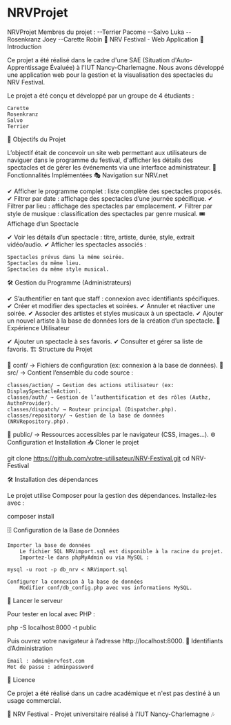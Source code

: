 # NRVProjet
NRVProjet
Membres du projet : 
--Terrier Pacome 
--Salvo Luka 
--Rosenkranz Joey 
--Carette Robin
🎸 NRV Festival - Web Application
📌 Introduction

Ce projet a été réalisé dans le cadre d'une SAE (Situation d'Auto-Apprentissage Évaluée) à l'IUT Nancy-Charlemagne. Nous avons développé une application web pour la gestion et la visualisation des spectacles du NRV Festival.

Le projet a été conçu et développé par un groupe de 4 étudiants :

    Carette
    Rosenkranz
    Salvo
    Terrier

🚀 Objectifs du Projet

L’objectif était de concevoir un site web permettant aux utilisateurs de naviguer dans le programme du festival, d'afficher les détails des spectacles et de gérer les événements via une interface administrateur.
📜 Fonctionnalités Implémentées
🎭 Navigation sur NRV.net

✔ Afficher le programme complet : liste complète des spectacles proposés.
✔ Filtrer par date : affichage des spectacles d’une journée spécifique.
✔ Filtrer par lieu : affichage des spectacles par emplacement.
✔ Filtrer par style de musique : classification des spectacles par genre musical.
🎟 Affichage d’un Spectacle

✔ Voir les détails d’un spectacle : titre, artiste, durée, style, extrait vidéo/audio.
✔ Afficher les spectacles associés :

    Spectacles prévus dans la même soirée.
    Spectacles du même lieu.
    Spectacles du même style musical.

🛠 Gestion du Programme (Administrateurs)

✔ S’authentifier en tant que staff : connexion avec identifiants spécifiques.
✔ Créer et modifier des spectacles et soirées.
✔ Annuler et réactiver une soirée.
✔ Associer des artistes et styles musicaux à un spectacle.
✔ Ajouter un nouvel artiste à la base de données lors de la création d’un spectacle.
💜 Expérience Utilisateur

✔ Ajouter un spectacle à ses favoris.
✔ Consulter et gérer sa liste de favoris.
🏗 Structure du Projet

📁 conf/ → Fichiers de configuration (ex: connexion à la base de données).
📁 src/ → Contient l’ensemble du code source :

    classes/action/ → Gestion des actions utilisateur (ex: DisplaySpectacleAction).
    classes/auth/ → Gestion de l’authentification et des rôles (Authz, AuthnProvider).
    classes/dispatch/ → Routeur principal (Dispatcher.php).
    classes/repository/ → Gestion de la base de données (NRVRepository.php).

📁 public/ → Ressources accessibles par le navigateur (CSS, images...).
⚙ Configuration et Installation
📥 Cloner le projet

git clone https://github.com/votre-utilisateur/NRV-Festival.git
cd NRV-Festival

🛠 Installation des dépendances

Le projet utilise Composer pour la gestion des dépendances. Installez-les avec :

composer install

🗄 Configuration de la Base de Données

    Importer la base de données
        Le fichier SQL NRVimport.sql est disponible à la racine du projet.
        Importez-le dans phpMyAdmin ou via MySQL :

    mysql -u root -p db_nrv < NRVimport.sql

    Configurer la connexion à la base de données
        Modifier conf/db_config.php avec vos informations MySQL.

🚀 Lancer le serveur

Pour tester en local avec PHP :

php -S localhost:8000 -t public

Puis ouvrez votre navigateur à l’adresse http://localhost:8000.
🔑 Identifiants d’Administration

    Email : admin@nrvfest.com
    Mot de passe : adminpassword

📜 Licence

Ce projet a été réalisé dans un cadre académique et n'est pas destiné à un usage commercial.

🎸 NRV Festival - Projet universitaire réalisé à l'IUT Nancy-Charlemagne 🎶
